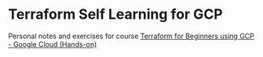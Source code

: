 # Terraform Self Learning for GCP

Personal notes and exercises for course [Terraform for Beginners using GCP - Google Cloud (Hands-on)](https://www.udemy.com/course/terraform-for-beginners-using-google-cloud/)